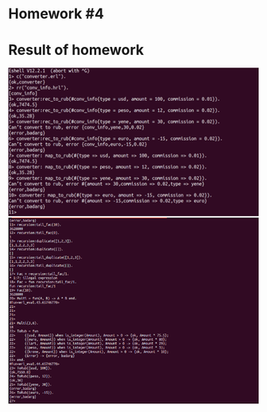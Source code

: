 # Homework #4

# Result of homework
![s](https://raw.githubusercontent.com/vovatengu/eltex_erlang_homework/main/png/4.1.png)
![s](https://raw.githubusercontent.com/vovatengu/eltex_erlang_homework/main/png/4.2.png)
